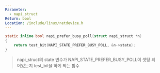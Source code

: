 ```yaml
---
Parameter:
  - napi_struct
Return: bool
Location: /include/linux/netdevice.h
---
```


```c title=napi_prefer_busy_poll()
static inline bool napi_prefer_busy_poll(struct napi_struct *n)
{
	return test_bit(NAPI_STATE_PREFER_BUSY_POLL, &n->state);
}
```

> napi_struct의 state 변수가 NAPI_STATE_PREFER_BUSY_POLL이 셋팅 되어있는지 test_bit을 하게 되는 함수